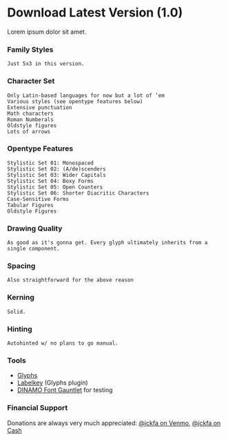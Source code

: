 # Download Latest Version (1.0)
Lorem ipsum dolor sit amet.

### Family Styles
```
Just 5x3 in this version.
```

### Character Set
```
Only Latin-based languages for now but a lot of ’em
Various styles (see opentype features below)
Extensive punctuation
Math characters
Roman Numberals
Oldstyle figures
Lots of arrows
```

### Opentype Features
```
Stylistic Set 01: Monospaced
Stylistic Set 02: (A/de)scenders
Stylistic Set 03: Wider Capitals
Stylistic Set 04: Boxy Forms
Stylistic Set 05: Open Counters
Stylistic Set 06: Shorter Diacritic Characters
Case-Sensitive Forms
Tabular Figures
Oldstyle Figures
```

### Drawing Quality
```
As good as it's gonna get. Every glyph ultimately inherits from a single component.
```

### Spacing
```
Also straightforward for the above reason
```

### Kerning
```
Solid.
```

### Hinting
```
Autohinted w/ no plans to go manual.
```

### Tools
- [Glyphs](https://glyphsapp.com/)
- [Labelkey](https://github.com/RobertPratley/labelKey) (Glyphs plugin)
- [DINAMO Font Gauntlet](https://dinamodarkroom.com/) for testing

### Financial Support
Donations are always very much appreciated: [@jckfa on Venmo](https://venmo.com/jckfa), [@jckfa on Cash ](https://cash.me/$jckfa)
